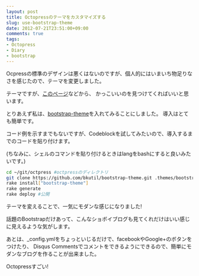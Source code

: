 ```yaml
---
layout: post
title: Octopressのテーマをカスタマイズする
slug: use-bootstrap-theme
date: 2012-07-21T23:51:00+09:00
comments: true
tags:
- Octopress
- Diary
- bootstrap
---
```

Ocpressの標準のデザインは悪くはないのですが、個人的にはいまいち物足りなさを感じたので、テーマを変更しました。

テーマですが、[このページ](https://github.com/imathis/octopress/wiki/List-Of-Octopress-Themes)などから、
かっこいいのを見つけてくればいいと思います。

とりあえず私は、[bootstrap-theme](https://github.com/bkutil/bootstrap-theme)を入れてみることにしました。
導入はとても簡単です。

コード例を示すまでもないですが、Codeblockを試してみたいので、導入するまでのコードを貼り付けます。

(ちなみに、シェルのコマンドを貼り付けるときはlangをbashにすると良いみたいです。)

```bash
cd ~/git/octpress #octpressのディレクトリ
git clone https://github.com/bkutil/bootstrap-theme.git .themes/bootstrap-theme
rake install["bootstrap-theme"]
rake generate
rake deploy #公開
```

テーマを変えることで、一気にモダンな感じになりました!

話題のBootstrapだけあって、こんなショボイブログも見てくれだけはいい感じに見えるような気がします。

あとは、\_config.ymlをちょっといじるだけで、facebookやGoogle+のボタンをつけたり、
Disqus Commentsでコメントをできるようにできるので、簡単にモダンなブログを作ることが出来ました。

Octopressすごい!
